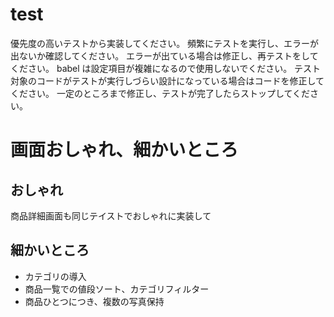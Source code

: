 # test

優先度の高いテストから実装してください。
頻繁にテストを実行し、エラーが出ないか確認してください。
エラーが出ている場合は修正し、再テストをしてください。
babel は設定項目が複雑になるので使用しないでください。
テスト対象のコードがテストが実行しづらい設計になっている場合はコードを修正してください。
一定のところまで修正し、テストが完了したらストップしてください。

# 画面おしゃれ、細かいところ

## おしゃれ

商品詳細画面も同じテイストでおしゃれに実装して

## 細かいところ

- カテゴリの導入
- 商品一覧での値段ソート、カテゴリフィルター
- 商品ひとつにつき、複数の写真保持
